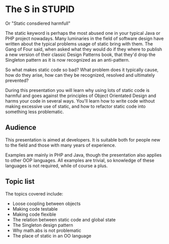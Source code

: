 # The S in STUPID

Or "Static consdiered harmfull"

The static keyword is perhaps the most abused one in your typical Java or PHP project nowadays.
Many luminaries in the field of software design have written about the typical problems usage
of static bring with them. The Gang of Four said, when asked what they would do if they where
to publish a new version of their classic Design Patterns book, that they'd drop the Singleton
pattern as it is now recognized as an anti-pattern.

So what makes static code so bad? What problem does it typically cause, how do they arise,
how can they be recognized, resolved and ultimately prevented?

During this presentation you will learn why using lots of static code is harmful and goes
against the principles of Object Orientated Design and harms your code in several ways.
You'll learn how to write code without making excessive use of static, and how to refactor
static code into something less problematic.

## Audience

This presentation is aimed at developers. It is suitable both for people new to the
field and those with many years of experience.

Examples are mainly in PHP and Java, though the presentation also applies to
other OOP languages. All examples are trivial, so knowledge of these languages
is not required, while of course a plus.

## Topic list

The topics covered include:

* Loose coopling between objects
* Making code testable
* Making code flexible
* The relation between static code and global state
* The Singleton design pattern
* Why math.abs is not problematic
* The place of static in an OO language
